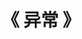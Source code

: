 ---
title: "《 异常 》"
menu:
  main:
    identifier: "cpp-exception"
    parent: "cpp"
    name: "异常"
    weight: 80
---